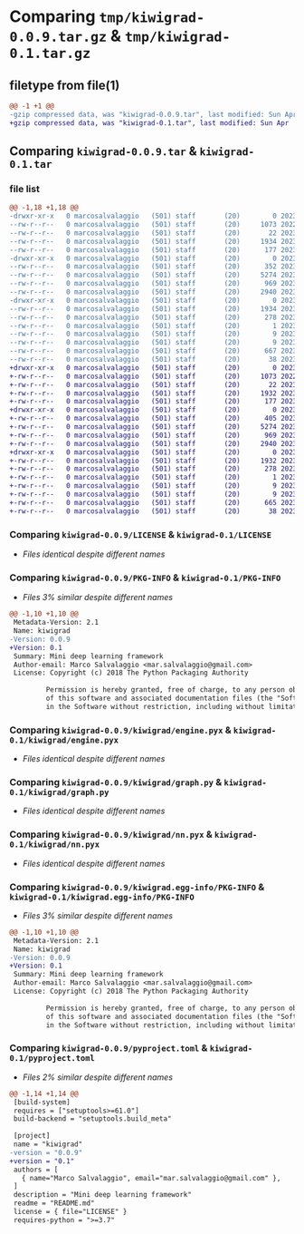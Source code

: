 # Comparing `tmp/kiwigrad-0.0.9.tar.gz` & `tmp/kiwigrad-0.1.tar.gz`

## filetype from file(1)

```diff
@@ -1 +1 @@
-gzip compressed data, was "kiwigrad-0.0.9.tar", last modified: Sun Apr  9 08:56:02 2023, max compression
+gzip compressed data, was "kiwigrad-0.1.tar", last modified: Sun Apr  9 09:01:09 2023, max compression
```

## Comparing `kiwigrad-0.0.9.tar` & `kiwigrad-0.1.tar`

### file list

```diff
@@ -1,18 +1,18 @@
-drwxr-xr-x   0 marcosalvalaggio   (501) staff       (20)        0 2023-04-09 08:56:02.647848 kiwigrad-0.0.9/
--rw-r--r--   0 marcosalvalaggio   (501) staff       (20)     1073 2022-11-30 14:22:32.000000 kiwigrad-0.0.9/LICENSE
--rw-r--r--   0 marcosalvalaggio   (501) staff       (20)       22 2023-04-08 12:11:45.000000 kiwigrad-0.0.9/MANIFEST.in
--rw-r--r--   0 marcosalvalaggio   (501) staff       (20)     1934 2023-04-09 08:56:02.647268 kiwigrad-0.0.9/PKG-INFO
--rw-r--r--   0 marcosalvalaggio   (501) staff       (20)      177 2023-04-03 14:22:56.000000 kiwigrad-0.0.9/README.md
-drwxr-xr-x   0 marcosalvalaggio   (501) staff       (20)        0 2023-04-09 08:56:02.644779 kiwigrad-0.0.9/kiwigrad/
--rw-r--r--   0 marcosalvalaggio   (501) staff       (20)      352 2023-04-09 08:55:12.000000 kiwigrad-0.0.9/kiwigrad/__init__.py
--rw-r--r--   0 marcosalvalaggio   (501) staff       (20)     5274 2023-04-08 16:31:22.000000 kiwigrad-0.0.9/kiwigrad/engine.pyx
--rw-r--r--   0 marcosalvalaggio   (501) staff       (20)      969 2023-04-08 12:31:36.000000 kiwigrad-0.0.9/kiwigrad/graph.py
--rw-r--r--   0 marcosalvalaggio   (501) staff       (20)     2940 2023-04-09 08:38:37.000000 kiwigrad-0.0.9/kiwigrad/nn.pyx
-drwxr-xr-x   0 marcosalvalaggio   (501) staff       (20)        0 2023-04-09 08:56:02.646635 kiwigrad-0.0.9/kiwigrad.egg-info/
--rw-r--r--   0 marcosalvalaggio   (501) staff       (20)     1934 2023-04-09 08:56:02.000000 kiwigrad-0.0.9/kiwigrad.egg-info/PKG-INFO
--rw-r--r--   0 marcosalvalaggio   (501) staff       (20)      278 2023-04-09 08:56:02.000000 kiwigrad-0.0.9/kiwigrad.egg-info/SOURCES.txt
--rw-r--r--   0 marcosalvalaggio   (501) staff       (20)        1 2023-04-09 08:56:02.000000 kiwigrad-0.0.9/kiwigrad.egg-info/dependency_links.txt
--rw-r--r--   0 marcosalvalaggio   (501) staff       (20)        9 2023-04-09 08:56:02.000000 kiwigrad-0.0.9/kiwigrad.egg-info/requires.txt
--rw-r--r--   0 marcosalvalaggio   (501) staff       (20)        9 2023-04-09 08:56:02.000000 kiwigrad-0.0.9/kiwigrad.egg-info/top_level.txt
--rw-r--r--   0 marcosalvalaggio   (501) staff       (20)      667 2023-04-09 08:37:51.000000 kiwigrad-0.0.9/pyproject.toml
--rw-r--r--   0 marcosalvalaggio   (501) staff       (20)       38 2023-04-09 08:56:02.647981 kiwigrad-0.0.9/setup.cfg
+drwxr-xr-x   0 marcosalvalaggio   (501) staff       (20)        0 2023-04-09 09:01:09.175132 kiwigrad-0.1/
+-rw-r--r--   0 marcosalvalaggio   (501) staff       (20)     1073 2022-11-30 14:22:32.000000 kiwigrad-0.1/LICENSE
+-rw-r--r--   0 marcosalvalaggio   (501) staff       (20)       22 2023-04-08 12:11:45.000000 kiwigrad-0.1/MANIFEST.in
+-rw-r--r--   0 marcosalvalaggio   (501) staff       (20)     1932 2023-04-09 09:01:09.174475 kiwigrad-0.1/PKG-INFO
+-rw-r--r--   0 marcosalvalaggio   (501) staff       (20)      177 2023-04-03 14:22:56.000000 kiwigrad-0.1/README.md
+drwxr-xr-x   0 marcosalvalaggio   (501) staff       (20)        0 2023-04-09 09:01:09.171839 kiwigrad-0.1/kiwigrad/
+-rw-r--r--   0 marcosalvalaggio   (501) staff       (20)      405 2023-04-09 09:00:04.000000 kiwigrad-0.1/kiwigrad/__init__.py
+-rw-r--r--   0 marcosalvalaggio   (501) staff       (20)     5274 2023-04-08 16:31:22.000000 kiwigrad-0.1/kiwigrad/engine.pyx
+-rw-r--r--   0 marcosalvalaggio   (501) staff       (20)      969 2023-04-08 12:31:36.000000 kiwigrad-0.1/kiwigrad/graph.py
+-rw-r--r--   0 marcosalvalaggio   (501) staff       (20)     2940 2023-04-09 08:38:37.000000 kiwigrad-0.1/kiwigrad/nn.pyx
+drwxr-xr-x   0 marcosalvalaggio   (501) staff       (20)        0 2023-04-09 09:01:09.173748 kiwigrad-0.1/kiwigrad.egg-info/
+-rw-r--r--   0 marcosalvalaggio   (501) staff       (20)     1932 2023-04-09 09:01:09.000000 kiwigrad-0.1/kiwigrad.egg-info/PKG-INFO
+-rw-r--r--   0 marcosalvalaggio   (501) staff       (20)      278 2023-04-09 09:01:09.000000 kiwigrad-0.1/kiwigrad.egg-info/SOURCES.txt
+-rw-r--r--   0 marcosalvalaggio   (501) staff       (20)        1 2023-04-09 09:01:09.000000 kiwigrad-0.1/kiwigrad.egg-info/dependency_links.txt
+-rw-r--r--   0 marcosalvalaggio   (501) staff       (20)        9 2023-04-09 09:01:09.000000 kiwigrad-0.1/kiwigrad.egg-info/requires.txt
+-rw-r--r--   0 marcosalvalaggio   (501) staff       (20)        9 2023-04-09 09:01:09.000000 kiwigrad-0.1/kiwigrad.egg-info/top_level.txt
+-rw-r--r--   0 marcosalvalaggio   (501) staff       (20)      665 2023-04-09 09:00:10.000000 kiwigrad-0.1/pyproject.toml
+-rw-r--r--   0 marcosalvalaggio   (501) staff       (20)       38 2023-04-09 09:01:09.175344 kiwigrad-0.1/setup.cfg
```

### Comparing `kiwigrad-0.0.9/LICENSE` & `kiwigrad-0.1/LICENSE`

 * *Files identical despite different names*

### Comparing `kiwigrad-0.0.9/PKG-INFO` & `kiwigrad-0.1/PKG-INFO`

 * *Files 3% similar despite different names*

```diff
@@ -1,10 +1,10 @@
 Metadata-Version: 2.1
 Name: kiwigrad
-Version: 0.0.9
+Version: 0.1
 Summary: Mini deep learning framework
 Author-email: Marco Salvalaggio <mar.salvalaggio@gmail.com>
 License: Copyright (c) 2018 The Python Packaging Authority
         
         Permission is hereby granted, free of charge, to any person obtaining a copy
         of this software and associated documentation files (the "Software"), to deal
         in the Software without restriction, including without limitation the rights
```

### Comparing `kiwigrad-0.0.9/kiwigrad/engine.pyx` & `kiwigrad-0.1/kiwigrad/engine.pyx`

 * *Files identical despite different names*

### Comparing `kiwigrad-0.0.9/kiwigrad/graph.py` & `kiwigrad-0.1/kiwigrad/graph.py`

 * *Files identical despite different names*

### Comparing `kiwigrad-0.0.9/kiwigrad/nn.pyx` & `kiwigrad-0.1/kiwigrad/nn.pyx`

 * *Files identical despite different names*

### Comparing `kiwigrad-0.0.9/kiwigrad.egg-info/PKG-INFO` & `kiwigrad-0.1/kiwigrad.egg-info/PKG-INFO`

 * *Files 3% similar despite different names*

```diff
@@ -1,10 +1,10 @@
 Metadata-Version: 2.1
 Name: kiwigrad
-Version: 0.0.9
+Version: 0.1
 Summary: Mini deep learning framework
 Author-email: Marco Salvalaggio <mar.salvalaggio@gmail.com>
 License: Copyright (c) 2018 The Python Packaging Authority
         
         Permission is hereby granted, free of charge, to any person obtaining a copy
         of this software and associated documentation files (the "Software"), to deal
         in the Software without restriction, including without limitation the rights
```

### Comparing `kiwigrad-0.0.9/pyproject.toml` & `kiwigrad-0.1/pyproject.toml`

 * *Files 2% similar despite different names*

```diff
@@ -1,14 +1,14 @@
 [build-system]
 requires = ["setuptools>=61.0"]
 build-backend = "setuptools.build_meta"
 
 [project]
 name = "kiwigrad"
-version = "0.0.9"
+version = "0.1"
 authors = [
   { name="Marco Salvalaggio", email="mar.salvalaggio@gmail.com" },
 ]
 description = "Mini deep learning framework"
 readme = "README.md"
 license = { file="LICENSE" }
 requires-python = ">=3.7"
```

